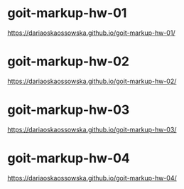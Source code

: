 # goit-markup-hw-01
https://dariaoskaossowska.github.io/goit-markup-hw-01/
# goit-markup-hw-02
https://dariaoskaossowska.github.io/goit-markup-hw-02/
# goit-markup-hw-03
https://dariaoskaossowska.github.io/goit-markup-hw-03/
# goit-markup-hw-04
https://dariaoskaossowska.github.io/goit-markup-hw-04/